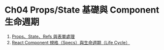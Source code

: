 # Ch04 Props/State 基礎與 Component 生命週期 

1. [Props、State、Refs 與表單處理](https://github.com/kdchang/reactjs101/blob/master/Ch04/props-state-introduction.md)
2. [React Component 規格（Specs）與生命週期（Life Cycle）](https://github.com/kdchang/reactjs101/blob/master/Ch04/react-component-life-cycle.md)